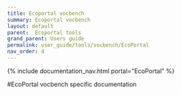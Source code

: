 ```yaml
---
title: Ecoportal vocbench
summary: Ecoportal vocbench
layout: default
parent:  Ecoportal tools
grand_parent: Users guide
permalink: user_guide/tools/vocbench/EcoPortal
nav_order: 4
---
```


{% include documentation_nav.html portal="EcoPortal" %}

#EcoPortal vocbench specific documentation
